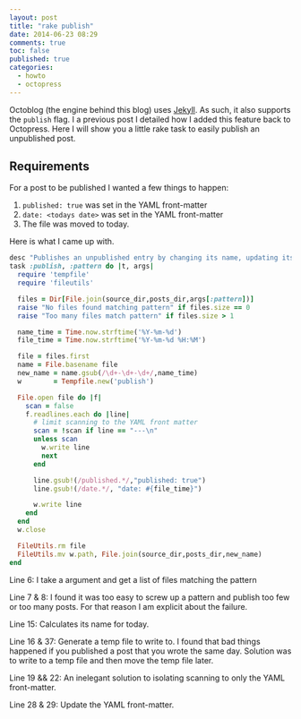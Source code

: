 ```yaml
---
layout: post
title: "rake publish"
date: 2014-06-23 08:29
comments: true
toc: false
published: true
categories:
  - howto
  - octopress
---
```


Octoblog (the engine behind this blog) uses [Jekyll](http://jekyllrb.com/).  As such, it also supports the `publish` flag.  I a previous post I detailed how I added this feature back to Octopress.  Here I will show you a little rake task to easily publish an unpublished post.

<!-- more -->

## Requirements

For a post to be published I wanted a few things to happen:

1. `published: true` was set in the YAML front-matter
1. `date: <todays date>` was set in the YAML front-matter
1. The file was moved to today.

Here is what I came up with.

```ruby Rakefile
desc "Publishes an unpublished entry by changing its name, updating its internal timestamp, and setting published: true"
task :publish, :pattern do |t, args|
  require 'tempfile'
  require 'fileutils'

  files = Dir[File.join(source_dir,posts_dir,args[:pattern])]
  raise "No files found matching pattern" if files.size == 0
  raise "Too many files match pattern" if files.size > 1

  name_time = Time.now.strftime('%Y-%m-%d')
  file_time = Time.now.strftime('%Y-%m-%d %H:%M')

  file = files.first
  name = File.basename file
  new_name = name.gsub(/\d+-\d+-\d+/,name_time)
  w        = Tempfile.new('publish')

  File.open file do |f|
    scan = false
    f.readlines.each do |line|
      # limit scanning to the YAML front matter
      scan = !scan if line == "---\n"
      unless scan
        w.write line
        next
      end

      line.gsub!(/published.*/,"published: true")
      line.gsub!(/date.*/, "date: #{file_time}")

      w.write line
    end
  end
  w.close

  FileUtils.rm file
  FileUtils.mv w.path, File.join(source_dir,posts_dir,new_name)
end
```

Line 6: I take a argument and get a list of files matching the pattern

Line 7 & 8: I found it was too easy to screw up a pattern and publish too few or too many posts.  For that reason I am explicit about the failure.

Line 15: Calculates its name for today.

Line 16 & 37: Generate a temp file to write to.  I found that bad things happened if you published a post that you wrote the same day.  Solution was to write to a temp file and then move the temp file later.

Line 19 && 22: An inelegant solution to isolating scanning to only the YAML front-matter.

Line 28 & 29: Update the YAML front-matter.

